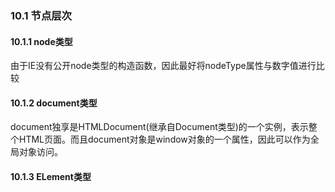 ### 10.1 节点层次
#### 10.1.1 node类型
由于IE没有公开node类型的构造函数，因此最好将nodeType属性与数字值进行比较
#### 10.1.2 document类型
document独享是HTMLDocument(继承自Document类型)的一个实例，表示整个HTML页面。而且document对象是window对象的一个属性，因此可以作为全局对象访问。
#### 10.1.3 ELement类型
